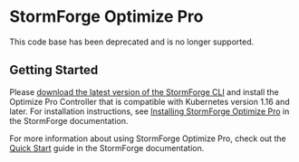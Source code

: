 # StormForge Optimize Pro

This code base has been deprecated and is no longer supported.

## Getting Started

Please [download the latest version of the StormForge CLI](https://downloads.stormforge.io/stormforge-cli/latest/) and install the Optimize Pro Controller that is compatible with Kubernetes version 1.16 and later. For installation instructions, see [Installing StormForge Optimize Pro](https://docs.stormforge.io/optimize-pro/getting-started/install/) in the StormForge documentation.

For more information about using StormForge Optimize Pro, check out the [Quick Start](https://docs.stormforge.io/optimize-pro/getting-started/quickstart/) guide in the StormForge documentation.
